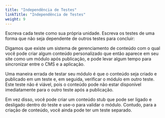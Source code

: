```yaml
---
title: "Independência de Testes"
linkTitle: "Independência de Testes"
weight: 9
---
```



Escreva cada teste como sua própria unidade. Escreva os testes de uma forma que não seja
dependente de outros testes para concluir:

Digamos que existe um sistema de gerenciamento de conteúdo com o qual você pode criar
algum conteúdo personalizado que então aparece em seu site como um módulo após
publicação, e pode levar algum tempo para sincronizar entre o CMS e a aplicação.

Uma maneira errada de testar seu módulo é que o conteúdo seja criado e
publicado em um teste e, em seguida, verificar o módulo em outro teste. Este teste
não é viável, pois o conteúdo pode não estar disponível imediatamente para o
outro teste após a publicação.

Em vez disso, você pode criar um conteúdo stub que pode ser ligado e desligado
dentro do teste e use-o para validar o módulo. Contudo,
para a criação de conteúdo, você ainda pode ter um teste separado.
